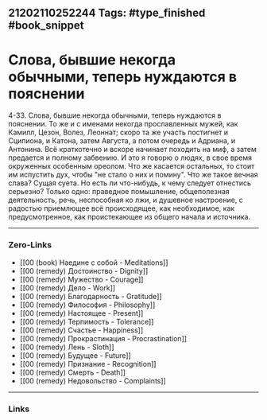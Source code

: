 21202110252244
Tags: #type_finished #book_snippet 
---
# Слова, бывшие некогда обычными, теперь нуждаются в пояснении

 4-33. Слова, бывшие некогда обычными, теперь нуждаются в пояснении. То же и с именами некогда прославленных мужей, как Камилл, Цезон, Волез, Леоннат; скоро та же участь постигнет и Сципиона, и Катона, затем Августа, а потом очередь и Адриана, и Антонина. Всё краткотечно и вскоре начинает походить на миф, а затем предается и полному забвению. И это я говорю о людях, в свое время окруженных особенным ореолом. Что же касается остальных, то стоит им испустить дух, чтобы "не стало о них и помину". Что же такое вечная слава? Сущая суета. Но есть ли что-нибудь, к чему следует отнестись серьезно? Только одно: праведное помышление, общеполезная деятельность, речь, неспособная ко лжи, и душевное настроение, с радостью приемлющее всё происходящее, как необходимое, как предусмотренное, как проистекающее из общего начала и источника. 

---
### Zero-Links
 - [[00 (book) Наедине с собой - Meditations]]
 - [[00 (remedy) Достоинство - Dignity]]
 - [[00 (remedy) Мужество - Courage]]
 - [[00 (remedy) Дело - Work]]
 - [[00 (remedy) Благодарность - Gratitude]]
 - [[00 (remedy) Философия - Philosophy]]
 - [[00 (remedy) Настоящее - Present]]
 - [[00 (remedy) Терпимость - Tolerance]]
 - [[00 (remedy) Счастье - Happiness]]
 - [[00 (remedy) Прокрастинация - Procrastination]]
 - [[00 (remedy) Лень - Sloth]]
 - [[00 (remedy) Будущее - Future]]
 - [[00 (remedy) Признание - Recognition]]
 - [[00 (remedy) Смерть - Death]]
 - [[00 (remedy) Недовольство - Complaints]]
---
### Links
